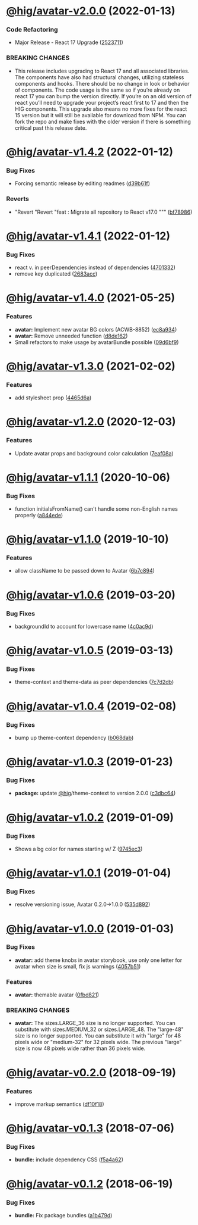 # [@hig/avatar-v2.0.0](https://github.com/Autodesk/hig/compare/@hig/avatar@1.4.2...@hig/avatar@2.0.0) (2022-01-13)


### Code Refactoring

* Major Release - React 17 Upgrade ([2523711](https://github.com/Autodesk/hig/commit/2523711))


### BREAKING CHANGES

* This release includes upgrading to React 17 and all associated libraries. The components have also had structural changes, utilizing stateless components and hooks. There should be no change in look or behavior of components. The code usage is the same so if you’re already on react 17 you can bump the version directly. If you’re on an old version of react you’ll need to upgrade your project’s react first to 17 and then the HIG components. This upgrade also means no more fixes for the react 15 version but it will still be available for download from NPM. You can fork the repo and make fixes with the older version if there is something critical past this release date.

# [@hig/avatar-v1.4.2](https://github.com/Autodesk/hig/compare/@hig/avatar@1.4.1...@hig/avatar@1.4.2) (2022-01-12)


### Bug Fixes

* Forcing semantic release by editing readmes ([d39b61f](https://github.com/Autodesk/hig/commit/d39b61f))


### Reverts

* "Revert "Revert "feat : Migrate all repository to React v17.0 """ ([bf78986](https://github.com/Autodesk/hig/commit/bf78986))

# [@hig/avatar-v1.4.1](https://github.com/Autodesk/hig/compare/@hig/avatar@1.4.0...@hig/avatar@1.4.1) (2022-01-12)


### Bug Fixes

*  react v. in peerDependencies instead of dependencies ([4701332](https://github.com/Autodesk/hig/commit/4701332))
* remove key duplicated ([2683acc](https://github.com/Autodesk/hig/commit/2683acc))

# [@hig/avatar-v1.4.0](https://github.com/Autodesk/hig/compare/@hig/avatar@1.3.0...@hig/avatar@1.4.0) (2021-05-25)


### Features

* **avatar:** Implement new avatar BG colors (ACWB-8852) ([ec8a934](https://github.com/Autodesk/hig/commit/ec8a934))
* **avatar:** Remove unneeded function ([d8de162](https://github.com/Autodesk/hig/commit/d8de162))
* Small refactors to make usage by avatarBundle possible ([09d6bf9](https://github.com/Autodesk/hig/commit/09d6bf9))

# [@hig/avatar-v1.3.0](https://github.com/Autodesk/hig/compare/@hig/avatar@1.2.0...@hig/avatar@1.3.0) (2021-02-02)


### Features

* add stylesheet prop ([4465d6a](https://github.com/Autodesk/hig/commit/4465d6a))

# [@hig/avatar-v1.2.0](https://github.com/Autodesk/hig/compare/@hig/avatar@1.1.1...@hig/avatar@1.2.0) (2020-12-03)


### Features

* Update avatar props and background color calculation ([7eaf08a](https://github.com/Autodesk/hig/commit/7eaf08a))

# [@hig/avatar-v1.1.1](https://github.com/Autodesk/hig/compare/@hig/avatar@1.1.0...@hig/avatar@1.1.1) (2020-10-06)


### Bug Fixes

* function initialsFromName() can't handle some non-English names properly ([a844ede](https://github.com/Autodesk/hig/commit/a844ede))

# [@hig/avatar-v1.1.0](https://github.com/Autodesk/hig/compare/@hig/avatar@1.0.6...@hig/avatar@1.1.0) (2019-10-10)


### Features

* allow className to be passed down to Avatar ([6b7c894](https://github.com/Autodesk/hig/commit/6b7c894))

# [@hig/avatar-v1.0.6](https://github.com/Autodesk/hig/compare/@hig/avatar@1.0.5...@hig/avatar@1.0.6) (2019-03-20)


### Bug Fixes

* backgroundId to account for lowercase name ([4c0ac9d](https://github.com/Autodesk/hig/commit/4c0ac9d))

# [@hig/avatar-v1.0.5](https://github.com/Autodesk/hig/compare/@hig/avatar@1.0.4...@hig/avatar@1.0.5) (2019-03-13)


### Bug Fixes

* theme-context and theme-data as peer dependencies ([7c7d2db](https://github.com/Autodesk/hig/commit/7c7d2db))

# [@hig/avatar-v1.0.4](https://github.com/Autodesk/hig/compare/@hig/avatar@1.0.3...@hig/avatar@1.0.4) (2019-02-08)


### Bug Fixes

* bump up theme-context dependency ([b068dab](https://github.com/Autodesk/hig/commit/b068dab))

# [@hig/avatar-v1.0.3](https://github.com/Autodesk/hig/compare/@hig/avatar@1.0.2...@hig/avatar@1.0.3) (2019-01-23)


### Bug Fixes

* **package:** update [@hig](https://github.com/hig)/theme-context to version 2.0.0 ([c3dbc64](https://github.com/Autodesk/hig/commit/c3dbc64))

# [@hig/avatar-v1.0.2](https://github.com/Autodesk/hig/compare/@hig/avatar@1.0.1...@hig/avatar@1.0.2) (2019-01-09)


### Bug Fixes

* Shows a bg color for names starting w/ Z ([9745ec3](https://github.com/Autodesk/hig/commit/9745ec3))

# [@hig/avatar-v1.0.1](https://github.com/Autodesk/hig/compare/@hig/avatar@1.0.0...@hig/avatar@1.0.1) (2019-01-04)


### Bug Fixes

* resolve versioning issue, Avatar 0.2.0->1.0.0 ([535d892](https://github.com/Autodesk/hig/commit/535d892))

# [@hig/avatar-v1.0.0](https://github.com/Autodesk/hig/compare/@hig/avatar@0.2.0...@hig/avatar@1.0.0) (2019-01-03)


### Bug Fixes

* **avatar:** add theme knobs in avatar storybook, use only one letter for avatar when size is small, fix js warnings ([4057b51](https://github.com/Autodesk/hig/commit/4057b51))


### Features

* **avatar:** themable avatar ([0fbd821](https://github.com/Autodesk/hig/commit/0fbd821))


### BREAKING CHANGES

* **avatar:** The sizes.LARGE_36 size is no longer supported. You can
substitute with sizes.MEDIUM_32 or sizes.LARGE_48. The "large-48" size
is no longer supported. You can substitute it with "large" for 48 pixels
wide or "medium-32" for 32 pixels wide. The previous "large" size is now
48 pixels wide rather than 36 pixels wide.

# [@hig/avatar-v0.2.0](https://github.com/Autodesk/hig/compare/@hig/avatar@0.1.3...@hig/avatar@0.2.0) (2018-09-19)


### Features

* improve markup semantics ([df10f18](https://github.com/Autodesk/hig/commit/df10f18))

<a name="@hig/avatar-v0.1.3"></a>
# [@hig/avatar-v0.1.3](https://github.com/Autodesk/hig/compare/@hig/avatar@0.1.2...@hig/avatar@0.1.3) (2018-07-06)


### Bug Fixes

* **bundle:** include dependency CSS ([f5a4a62](https://github.com/Autodesk/hig/commit/f5a4a62))

<a name="@hig/avatar-v0.1.2"></a>
# [@hig/avatar-v0.1.2](https://github.com/Autodesk/hig/compare/@hig/avatar@0.1.1...@hig/avatar@0.1.2) (2018-06-19)


### Bug Fixes

* **bundle:** Fix package bundles ([a1b479d](https://github.com/Autodesk/hig/commit/a1b479d))
